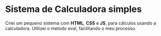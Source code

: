 # Sistema de Calculadora simples
Criei um pequeno sistema com **HTML**, **CSS** e **JS**, para cálculos usando a calculadora. Utilizei o metodo eval, facilitando o meu processo. 

